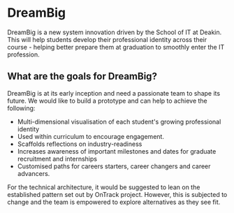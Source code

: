 # DreamBig

DreamBig is a new system innovation driven by the School of IT at Deakin. This
will help students develop their professional identity across their course -
helping better prepare them at graduation to smoothly enter the IT profession.​

## What are the goals for DreamBig?

DreamBig is at its early inception and need a passionate team to shape its future.
We would like to build a prototype and can help to achieve the following:

- Multi-dimensional visualisation of each student's growing professional identity
- Used within curriculum to encourage engagement.
- Scaffolds reflections on industry-readiness
- Increases awareness of important milestones and dates for graduate recruitment
  and internships
- Customised paths for careers starters, career changers and career advancers.

For the technical architecture, it would be suggested to lean on the established
pattern set out by OnTrack project. However, this is subjected to change and the
team is empowered to explore alternatives as they see fit.
